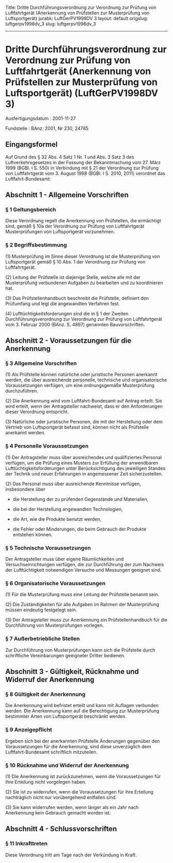 Title: Dritte Durchführungsverordnung zur Verordnung zur Prüfung von Luftfahrtgerät
  (Anerkennung von Prüfstellen zur Musterprüfung von Luftsportgerät)
jurabk: LuftGerPV1998DV 3
layout: default
origslug: luftgerpv1998dv_3
slug: luftgerpv1998dv_3

---

# Dritte Durchführungsverordnung zur Verordnung zur Prüfung von Luftfahrtgerät (Anerkennung von Prüfstellen zur Musterprüfung von Luftsportgerät) (LuftGerPV1998DV 3)

Ausfertigungsdatum
:   2001-11-27

Fundstelle
:   BAnz: 2001, Nr 230, 24785



## Eingangsformel

Auf Grund des § 32 Abs. 4 Satz 1 Nr. 1 und Abs. 3 Satz 3 des
Luftverkehrsgesetzes in der Fassung der Bekanntmachung vom 27. März
1999 (BGBl. I S. 550) in Verbindung mit § 21 der Verordnung zur
Prüfung von Luftfahrtgerät vom 3. August 1998 (BGBl. I S. 2010, 2011)
verordnet das Luftfahrt-Bundesamt:


## Abschnitt 1 - Allgemeine Vorschriften



### § 1 Geltungsbereich

Diese Verordnung regelt die Anerkennung von Prüfstellen, die
ermächtigt sind, gemäß § 10a der Verordnung zur Prüfung von
Luftfahrtgerät Musterprüfungen von Luftsportgerät vorzunehmen.


### § 2 Begriffsbestimmung

(1) Musterprüfung im Sinne dieser Verordnung ist die Musterprüfung von
Luftsportgerät gemäß § 10 Abs. 1 der Verordnung zur Prüfung von
Luftfahrtgerät.

(2) Leitung der Prüfstelle ist diejenige Stelle, welche alle mit der
Musterprüfung verbundenen Aufgaben zu bearbeiten und zu koordinieren
hat.

(3) Das Prüfstellenhandbuch beschreibt die Prüfstelle, definiert den
Prüfumfang und legt die angewandten Verfahren fest.

(4) Lufttüchtigkeitsforderungen sind die in § 1 der Zweiten
Durchführungsverordnung zur Verordnung zur Prüfung von Luftfahrtgerät
vom 3. Februar 2000 (BAnz. S. 4897) genannten Bauvorschriften.


## Abschnitt 2 - Voraussetzungen für die Anerkennung



### § 3 Allgemeine Vorschriften

(1) Als Prüfstelle können natürliche oder juristische Personen
anerkannt werden, die über ausreichende personelle, technische und
organisatorische Voraussetzungen verfügen, um eine ordnungsgemäße
Musterprüfung durchzuführen.

(2) Die Anerkennung wird vom Luftfahrt-Bundesamt auf Antrag erteilt.
Sie wird erteilt, wenn der Antragsteller nachweist, dass er den
Anforderungen dieser Verordnung entspricht.

(3) Natürliche oder juristische Personen, die mit der Herstellung oder
dem Vertrieb von Luftsportgerät befasst sind, können nicht als
Prüfstelle anerkannt werden.


### § 4 Personelle Voraussetzungen

(1) Der Antragsteller muss über ausreichendes und qualifiziertes
Personal verfügen, um die Prüfung eines Musters zur Erfüllung der
anwendbaren Lufttüchtigkeitsforderungen unter Berücksichtigung des
jeweiligen Standes der Technik und neuer Erfahrungen in angemessener
Zeit sicherzustellen.

(2) Das Personal muss über ausreichende Kenntnisse verfügen,
insbesondere über

-   die Herstellung der zu prüfenden Gegenstände und Materialien,


-   die bei der Herstellung angewandten Technologien,


-   die Art, wie die Produkte benutzt werden,


-   die Fehler oder Minderungen, die beim Gebrauch der Produkte entstehen
    können.





### § 5 Technische Voraussetzungen

Der Antragsteller muss über eigene Räumlichkeiten und
Versuchseinrichtungen verfügen, die zur Durchführung der zum Nachweis
der Lufttüchtigkeit notwendigen Versuche und Messungen geeignet sind.


### § 6 Organisatorische Voraussetzungen

(1) Für die Musterprüfung muss eine Leitung der Prüfstelle benannt
sein.

(2) Die Zuständigkeiten für alle Aufgaben im Rahmen der Musterprüfung
müssen eindeutig festgelegt sein.

(3) Der Antragsteller muss zur Anerkennung ein Prüfstellenhandbuch für
die Durchführung von Musterprüfungen vorlegen.


### § 7 Außerbetriebliche Stellen

Zur Durchführung von Musterprüfungen kann sich die Prüfstelle durch
schriftliche Vereinbarungen geeigneter Dritter bedienen.


## Abschnitt 3 - Gültigkeit, Rücknahme und Widerruf der Anerkennung



### § 8 Gültigkeit der Anerkennung

Die Anerkennung wird befristet erteilt und kann mit Auflagen verbunden
werden. Die Anerkennung kann auf die Berechtigung zur Musterprüfung
bestimmter Arten von Luftsportgerät beschränkt werden.


### § 9 Anzeigepflicht

Ergeben sich bei der anerkannten Prüfstelle Änderungen gegenüber den
Voraussetzungen für die Anerkennung, sind diese unverzüglich dem
Luftfahrt-Bundesamt schriftlich mitzuteilen.


### § 10 Rücknahme und Widerruf der Anerkennung

(1) Die Anerkennung ist zurückzunehmen, wenn die Voraussetzungen für
ihre Erteilung nicht vorgelegen haben.

(2) Sie ist zu widerrufen, wenn die Voraussetzungen für ihre Erteilung
nachträglich nicht nur vorübergehend entfallen sind.

(3) Sie kann widerrufen werden, wenn länger als ein Jahr nach
Anerkennung kein Gebrauch gemacht worden ist.


## Abschnitt 4 - Schlussvorschriften



### § 11 Inkrafttreten

Diese Verordnung tritt am Tage nach der Verkündung in Kraft.

